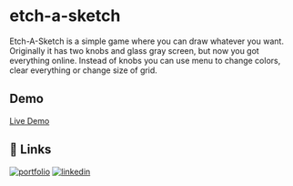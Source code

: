 # etch-a-sketch
Etch-A-Sketch is a simple game where you can draw whatever you want. Originally it has two knobs and glass gray screen, but now you got everything online. Instead of knobs you can use menu to change colors, clear everything or change size of grid.
## Demo

<a href="https://aaxtrox.github.io/etch-a-sketch/">Live Demo</a>

## 🔗 Links
[![portfolio](https://img.shields.io/badge/my_portfolio-000?style=for-the-badge&logo=ko-fi&logoColor=white)](https://github.com/Aaxtrox)
[![linkedin](https://img.shields.io/badge/linkedin-0A66C2?style=for-the-badge&logo=linkedin&logoColor=white)](https://www.linkedin.com/in/pawel-wojciechowski-908996260/)